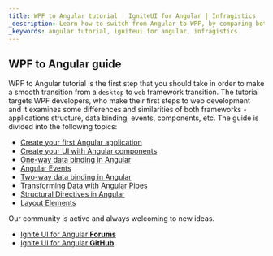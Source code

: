 ```yaml
---
title: WPF to Angular tutorial | IgniteUI for Angular | Infragistics
_description: Learn how to switch from Angular to WPF, by comparing both frameworks. Get familiar with some similarities like binding, events and components.
_keywords: angular tutorial, igniteui for angular, infragistics
---
```


## WPF to Angular guide

WPF to Angular tutorial is the first step that you should take in order to make a smooth transition from a `desktop` to `web` framework transition. The tutorial targets WPF developers, who make their first steps to web development and it examines some differences and similarities of both frameworks - applications structure, data binding, events, components, etc. The guide is divided into the following topics:  
- [Create your first Angular application](create_first_angular_app.md)
- [Create your UI with Angular components](create_ui_with_components.md)
- [One-way data binding in Angular](one_way_binding.md)
- [Angular Events](angular_events.md)
- [Two-way data binding in Angular](two_way_binding.md)
- [Transforming Data with Angular Pipes](angular_pipes.md)
- [Structural Directives in Angular](structural_directives.md)
- [Layout Elements](layout.md)


<div class="divider--half"></div>
Our community is active and always welcoming to new ideas.

* [Ignite UI for Angular **Forums**](https://www.infragistics.com/community/forums/f/ignite-ui-for-angular)
* [Ignite UI for Angular **GitHub**](https://github.com/IgniteUI/igniteui-angular)